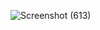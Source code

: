![Screenshot (613)](https://github.com/user-attachments/assets/f5065827-ec11-4528-ab36-36baabc34730)

